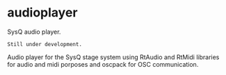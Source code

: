 # audioplayer

SysQ audio player.

    Still under development.

Audio player for the SysQ stage system using RtAudio and RtMidi libraries for audio and midi porposes and oscpack for OSC communication.
